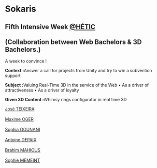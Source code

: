 # Sokaris
## Fifth Intensive Week <a href="https://github.com/HETIC">@HÉTIC</a><br></br>(Collaboration between Web Bachelors & 3D Bachelors.)
A week to convince !

<p><strong>Context :</strong>Answer a call for projects from Unity and try to win a subvention support</p>
<p><strong>Subject :</strong>Valuing Real-Time 3D in the service of the Web
• As a driver of attractiveness
• As a driver of loyalty</p>
<p><strong>Given 3D Content :</strong>Whimsy rings configurator in real time 3D</p>

<a href="https://github.com/joetxa">José TEIXEIRA</a><br></br>
<a href="https://github.com/maximeoger">Maxime OGER</a><br></br>
<a href="https://github.com/SophiiG">Sophia GOUNANI</a><br></br>
<a href="https://github.com/Nogao">Antoine DEPAIX</a><br></br>
<a href="https://github.com/Vayi05">Brahim MAHIOUS</a><br></br>
<a href="https://github.com/SophieChieko">Sophie MEMEINT</a>

